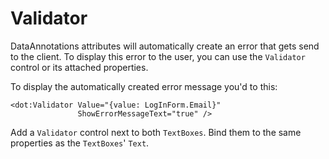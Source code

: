 ﻿---
Title: Validator
CodeTask: /resources/040_login_registration/20_validator.dothtml.csx
---

# Validator

DataAnnotations attributes will automatically create an error that gets send to the client. To display this error to the user, you can use the `Validator` control or its attached properties.

To display the automatically created error message you'd to this:

```dothtml
<dot:Validator Value="{value: LogInForm.Email}"
               ShowErrorMessageText="true" />
```

Add a `Validator` control next to both `TextBoxes`. Bind them to the same properties as the `TextBoxes`' `Text`.
